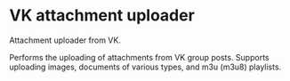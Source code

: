 # VK attachment uploader
Attachment uploader from VK.

Performs the uploading of attachments from VK group posts. 
Supports uploading images, documents of various types, and m3u (m3u8) playlists.
